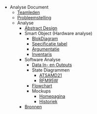* Analyse Document
    * [Teamleden](/deliverables/teamleden.md)
    * [Probleemstelling](/deliverables/probleemstelling.md)
    * Analyse
        * [Abstract Design](/deliverables/analyse/abstractDesign.md)
        * Smart Object (Hardware analyse)
            * [BlokDiagram](/deliverables/analyse/hardware/blokdiagram.md)
            * [Specificatie tabel](/deliverables/analyse/hardware/specificaties.md)
            * [Argumentatie](/deliverables/analyse/hardware/argumentatie.md)
            * [Inventaris](/deliverables/analyse/hardware/inventaris.md)
        * Software Analyse
            * [Data In- en Outputs](deliverables/analyse/software/dataIn_Out.md)
            * State Diagrammen
                * [ATSAMD21](deliverables/analyse/software/stateDiagrammen/ATSAMD21.md)
                * [RFM95W](deliverables/analyse/software/stateDiagrammen/RFM95W.md)
            * [Flowchart](deliverables/analyse/software/flowchart.md)
            * Mockups
                * [Homepagina](deliverables/analyse/mockups/homepage.md)
                * [Historiek](deliverables/analyse/mockups/historiek.md)
        * [Bronnen](deliverables/bronnen.md)
            